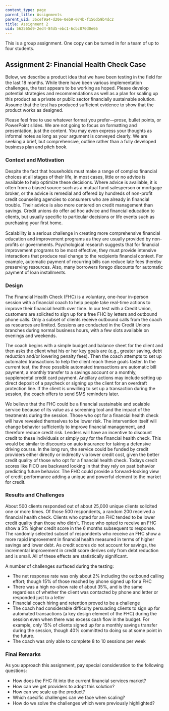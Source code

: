 ```yaml
---
content_type: page
parent_title: Assignments
parent_uid: 36cef9a4-d20e-0eb9-074b-f156d59b4dc2
title: Assignment 2
uid: 562565d9-2ed4-84d5-ebc1-6cbc870d0e66
---
```


This is a group assignment. One copy can be turned in for a team of up to four students.

Assignment 2: Financial Health Check Case
-----------------------------------------

Below, we describe a product idea that we have been testing in the ﬁeld for the last 18 months. While there have been various implementation challenges, the test appears to be working as hoped. Please develop potential strategies and recommendations as well as a plan for scaling up this product as a private or public sector ﬁnancially sustainable solution. Assume that the test has produced sufficient evidence to show that the product works as designed.

Please feel free to use whatever format you prefer—prose, bullet points, or PowerPoint slides. We are not going to focus on formatting and presentation, just the content. You may even express your thoughts as informal notes as long as your argument is conveyed clearly. We are seeking a brief, but comprehensive, outline rather than a fully developed business plan and pitch book.

### Context and Motivation

Despite the fact that households must make a range of complex ﬁnancial choices at all stages of their life, in most cases, little or no advice is available to help optimize these decisions. Where advice is available, it is often from a biased source such as a mutual fund salesperson or mortgage broker, or the advice is remedial and offered by hundreds of non-proﬁt credit counseling agencies to consumers who are already in ﬁnancial trouble. Their advice is also more centered on credit management than savings. Credit unions do offer ad hoc advice and ﬁnancial education to clients, but usually speciﬁc to particular decisions or life events such as purchasing your ﬁrst home.

Scalability is a serious challenge in creating more comprehensive ﬁnancial education and improvement programs as they are usually provided by non-proﬁts or governments. Psychological research suggests that for ﬁnancial improvement programs to be most effective, they must provide intensive interactions that produce real change to the recipients ﬁnancial context. For example, automatic payment of recurring bills can reduce late fees thereby preserving resources. Also, many borrowers forego discounts for automatic payment of loan installments.

### Design

The Financial Health Check (FHC) is a voluntary, one-hour in-person session with a ﬁnancial coach to help people take real-time actions to improve their ﬁnancial health over time. In our test with a Credit Union, customers are solicited to sign up for a free FHC by letters and outbound phone calls. Only a subset of clients receive outbound calls from the coach as resources are limited. Sessions are conducted in the Credit Unions branches during normal business hours, with a few slots available on evenings and weekends.

The coach begins with a simple budget and balance sheet for the client and then asks the client what his or her key goals are (e.g., greater saving, debt reduction and/or lowering penalty fees). Then the coach attempts to set up automated transactions to help the client reach these goals faster. In the current test, the three possible automated transactions are automatic bill payment, a monthly transfer to a savings account or a monthly, supplemental credit card payment. Ancillary actions may include setting up direct deposit of a paycheck or signing up the client for an overdraft protection line. If the client is unwilling to set up a transaction during the session, the coach offers to send SMS reminders later.

We believe that the FHC could be a ﬁnancial sustainable and scalable service because of its value as a screening tool and the impact of the treatments during the session. Those who opt for a ﬁnancial health check will have revealed themselves to be lower risk. The intervention itself will change behavior sufficiently to improve ﬁnancial management, and therefore reduce credit risk. Lenders will have an incentive to discount credit to these individuals or simply pay for the ﬁnancial health check. This would be similar to discounts on auto insurance for taking a defensive driving course. In the long run, the service could be funded by credit providers either directly or indirectly via lower credit cost, given the better credit quality of those who opt for a ﬁnancial health check. Todays credit scores like FICO are backward looking in that they rely on past behavior predicting future behavior. The FHC could provide a forward-looking view of credit performance adding a unique and powerful element to the market for credit.

### Results and Challenges

About 500 clients responded out of about 25,000 unique clients solicited one or more times. Of those 500 respondents, a random 200 received a ﬁnancial health check. Clients who opted for an FHC tended to be lower credit quality than those who didn't. Those who opted to receive an FHC show a 5% higher credit score in the 6 months subsequent to response. The randomly selected subset of respondents who receive an FHC show a more rapid improvement in ﬁnancial health measured in terms of higher savings and lower debt. As credit scores do not account for savings, the incremental improvement in credit score derives only from debt reduction and is small. All of these effects are statistically signiﬁcant.

A number of challenges surfaced during the testing:

*   The net response rate was only about 2% including the outbound calling effort; though 15% of those reached by phone signed up for a FHC
*   There was a high no-show rate of about 35%, and is the same regardless of whether the client was contacted by phone and letter or responded just to a letter
*   Financial coach hiring and retention proved to be a challenge
*   The coach had considerable difficulty persuading clients to sign up for automated transactions (a key design element of the FHC) during the session even when there was excess cash ﬂow in the budget. For example, only 15% of clients signed up for a monthly savings transfer during the session, though 40% committed to doing so at some point in the future.
*   The coach was only able to complete 8 to 10 sessions per week

### Final Remarks

As you approach this assignment, pay special consideration to the following questions:

*   How does the FHC ﬁt into the current ﬁnancial services market?
*   How can we get providers to adopt this solution?
*   How can we scale up the product?
*   Which speciﬁc challenges can we face when scaling?
*   How do we solve the challenges which were previously highlighted?